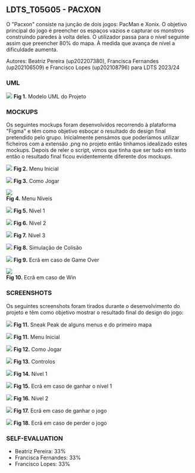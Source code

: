 ## LDTS_T05G05 - PACXON

O "Pacxon" consiste na junção de dois jogos: PacMan e Xonix. O objetivo principal do jogo é preencher os espaços vazios e capturar os monstros construindo paredes à volta deles. O utilizador passa para o nível seguinte assim que preencher 80% do mapa. À medida que avança de nível a dificuldade aumenta.

Autores: Beatriz Pereira (up202207380), Francisca Fernandes (up202106509) e Francisco Lopes (up202108796) para LDTS 2023/24

### UML

![](docs/uml/uml.png)
**Fig 1.** Modelo UML do Projeto

### MOCKUPS 

Os seguintes mockups foram desenvolvidos recorrendo à plataforma "Figma" e têm como objetivo esboçar o resultado do design final pretendido pelo grupo.
Inicialmente pensámos que poderíamos utilizar ficheiros com a extensão .png no projeto então tínhamos idealizado estes mockups. Depois de reler o script, vimos que tinha que ser tudo em texto então o resultado final ficou evidentemente diferente dos mockups.

![](docs/mockups/MenuInicial.png) 
**Fig 2.** Menu Inicial 

![](docs/mockups/ComoJogar.png)
**Fig 3.** Como Jogar

![](docs/mockups/MenuNiveis.png)  
**Fig 4.** Menu Níveis

![](docs/mockups/Nivel1.png) 
**Fig 5.** Nível 1

![](docs/mockups/Nivel2.png)
**Fig 6.** Nível 2

![](docs/mockups/Nivel3.png)
**Fig 7.** Nível 3

![](docs/mockups/EcraColisão.png)
**Fig 8.** Simulação de Colisão

![](/docs/mockups/GameOver.png) 
**Fig 9.** Ecrã em caso de Game Over

![](docs/mockups/Win.png)   
**Fig 10.** Ecrã em caso de Win

### SCREENSHOTS

Os seguintes screenshots foram tirados durante o desenvolvimento do projeto e têm como objetivo mostrar o resultado final do design do jogo:

![](docs/Gifs/sneakpeak.gif)
**Fig 11.** Sneak Peak de alguns menus e do primeiro mapa

![](docs/screenshots/MenuInicial.png)
**Fig 11.** Menu Inicial

![](docs/screenshots/ComoJogar.png)
**Fig 12.** Como Jogar

![](docs/screenshots/Controls.png)
**Fig 13.** Controlos

![](docs/screenshots/Level1.png)
**Fig 14.** Nível 1

![](docs/screenshots/WinLevel.png)
**Fig 15.** Ecrã em caso de ganhar o nível 1

![](docs/screenshots/Level2.png)
**Fig 16.** Nível 2

![](docs/screenshots/WinGame.png)
**Fig 17.** Ecrã em caso de ganhar o jogo

![](docs/screenshots/DieMenu.png)
**Fig 18.** Ecrã em caso de perder o jogo

### SELF-EVALUATION

- Beatriz Pereira: 33%
- Francisca Fernandes: 33%
- Francisco Lopes: 33%
